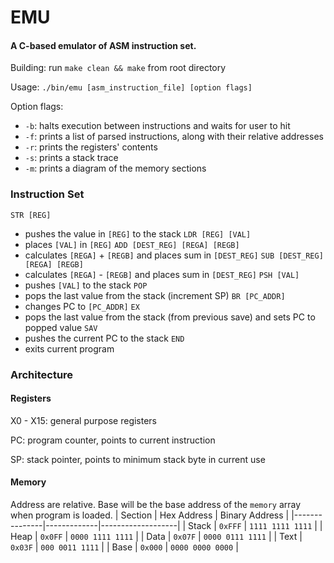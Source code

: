 # EMU
#### A C-based emulator of ASM instruction set.

Building: run `make clean && make` from root directory

Usage: `./bin/emu [asm_instruction_file] [option flags]`

Option flags:
* `-b`: halts execution between instructions and waits for user to hit <Enter>
* `-f`: prints a list of parsed instructions, along with their relative addresses
* `-r`: prints the registers' contents
* `-s`: prints a stack trace
* `-m`: prints a diagram of the memory sections

### Instruction Set
`STR [REG]`
* pushes the value in `[REG]` to the stack
`LDR [REG] [VAL]`
* places `[VAL]` in `[REG]`
`ADD [DEST_REG] [REGA] [REGB]`
* calculates `[REGA]` + `[REGB]` and places sum in `[DEST_REG]`
`SUB [DEST_REG] [REGA] [REGB]`
* calculates `[REGA]` - `[REGB]` and places sum in `[DEST_REG]`
`PSH [VAL]`
* pushes `[VAL]` to the stack
`POP`
* pops the last value from the stack (increment SP)
`BR [PC_ADDR]`
* changes PC to `[PC_ADDR]`
`EX`
* pops the last value from the stack (from previous save) and sets PC to popped value
`SAV`
* pushes the current PC to the stack
`END`
* exits current program

### Architecture
#### Registers
X0 - X15: general purpose registers

PC: program counter, points to current instruction

SP: stack pointer, points to minimum stack byte in current use

#### Memory
Address are relative. Base will be the base address of the `memory` array when program is loaded.
|	Section				|	Hex Address	|	Binary Address		|
|---------------|-------------|-------------------|
|	Stack					|	`0xFFF`			|	`1111 1111 1111`	|
|	Heap					|	`0x0FF`			|	`0000 1111 1111`	|
|	Data					|	`0x07F`			|	`0000 0111 1111`	|
|	Text					|	`0x03F`			|	`000 0011 1111`		|
|	Base					|	`0x000`			|	`0000 0000 0000`	|
